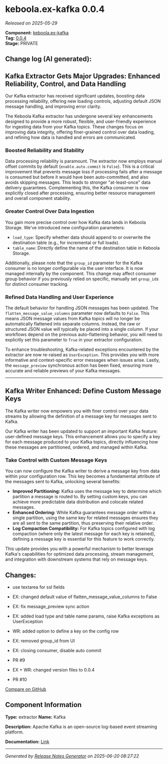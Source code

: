 #  keboola.ex-kafka 0.0.4

_Released on 2025-05-29_

**Component:** [keboola.ex-kafka](https://github.com/keboola/component-kafka)  
**Tag:** [0.0.4](https://github.com/keboola/component-kafka/releases/tag/0.0.4)  
**Stage:** PRIVATE


## Change log (AI generated):
## Kafka Extractor Gets Major Upgrades: Enhanced Reliability, Control, and Data Handling
Our Kafka extractor has received significant updates, boosting data processing reliability, offering new loading controls, adjusting default JSON message handling, and improving error clarity.

The Keboola Kafka extractor has undergone several key enhancements designed to provide a more robust, flexible, and user-friendly experience for ingesting data from your Kafka topics. These changes focus on improving data integrity, offering finer-grained control over data loading, and refining how data is handled and errors are communicated.

### Boosted Reliability and Stability
Data processing reliability is paramount. The extractor now employs manual offset commits by default (`enable.auto.commit` is `False`). This is a critical improvement that prevents message loss if processing fails after a message is consumed but before it would have been auto-committed, and also avoids skipping messages. This leads to stronger "at-least-once" data delivery guarantees. Complementing this, the Kafka consumer is now explicitly closed after processing, ensuring better resource management and overall component stability.

### Greater Control Over Data Ingestion
You gain more precise control over how Kafka data lands in Keboola Storage. We've introduced new configuration parameters:
*   `load_type`: Specify whether data should append to or overwrite the destination table (e.g., for incremental or full loads).
*   `table_name`: Directly define the name of the destination table in Keboola Storage.

Additionally, please note that the `group_id` parameter for the Kafka consumer is no longer configurable via the user interface. It is now managed internally by the component. This change may affect consumer group behavior if you previously relied on specific, manually set `group_id`s for distinct consumer tracking.

### Refined Data Handling and User Experience
The default behavior for handling JSON messages has been updated. The `flatten_message_value_columns` parameter now defaults to `False`. This means JSON message values from Kafka topics will no longer be automatically flattened into separate columns. Instead, the raw or structured JSON value will typically be placed into a single column. If your workflows depend on the previous auto-flattening behavior, you will need to explicitly set this parameter to `True` in your extractor configuration.

To enhance troubleshooting, Kafka-related exceptions encountered by the extractor are now re-raised as `UserException`. This provides you with more informative and context-specific error messages when issues arise. Lastly, the `message_preview` synchronous action has been fixed, ensuring more accurate and reliable previews of your Kafka messages.

---
## Kafka Writer Enhanced: Define Custom Message Keys
The Kafka writer now empowers you with finer control over your data streams by allowing the definition of a message key for messages sent to Kafka.

Our Kafka writer has been updated to support an important Kafka feature: user-defined message keys. This enhancement allows you to specify a key for each message produced to your Kafka topics, directly influencing how these messages are partitioned, ordered, and managed within Kafka.

### Take Control with Custom Message Keys
You can now configure the Kafka writer to derive a message key from data within your configuration row. This key becomes a fundamental attribute of the messages sent to Kafka, unlocking several benefits:

*   **Improved Partitioning:** Kafka uses the message key to determine which partition a message is routed to. By setting custom keys, you can achieve more predictable data distribution and colocate related messages.
*   **Enhanced Ordering:** While Kafka guarantees message order within a single partition, using the same key for related messages ensures they are all sent to the same partition, thus preserving their relative order.
*   **Log Compaction Compatibility:** For Kafka topics configured with log compaction (where only the latest message for each key is retained), defining a message key is essential for this feature to work correctly.

This update provides you with a powerful mechanism to better leverage Kafka's capabilities for optimized data processing, stream management, and integration with downstream systems that rely on message keys.



## Changes:



- use textarea for ssl fields 




- EX: changed default value of flatten_message_value_columns to False 




- EX: fix message_preview sync action 




- EX: added load type and table name params, raise Kafka exceptions as UserException 




- WR: added option to define a key on the config row 




- EX: removed group_id from UI 




- EX: closing consumer, disable auto commit 




- PR #9 




- EX + WR: changed version files to 0.0.4 




- PR #10 



[Compare on GitHub](https://github.com/keboola/component-kafka/compare/0.0.3...0.0.4)



## Component Information
**Type:** extractor
**Name:** Kafka

**Description:** Apache Kafka is an open-source log-based event streaming platform.


**Documentation:** [Link](https://github.com/keboola/component-kafka/blob/master/components/ex-kafka/README.md)



---
_Generated by [Release Notes Generator](https://github.com/keboola/release-notes-generator)
on 2025-06-20 08:27:22_
